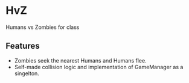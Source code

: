# HvZ

Humans vs Zombies for class

## Features

* Zombies seek the nearest Humans and Humans flee.
* Self-made collision logic and implementation of GameManager as a singelton. 
